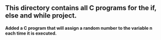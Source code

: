## This directory contains all C programs for the if, else and while project. 
#### Added a C program that will assign a random number to the variable n each time it is executed.
